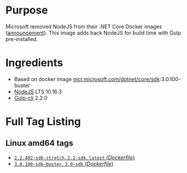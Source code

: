 # Purpose
Microsoft removed NodeJS from their .NET Core Docker images ([announcement](https://github.com/aspnet/Announcements/issues/298)). This image adds back NodeJS for build time with Gulp pre-installed.

# Ingredients
* Based on docker image [mcr.microsoft.com/dotnet/core/sdk](https://hub.docker.com/_/microsoft-dotnet-core-sdk/):3.0.100-buster
* [NodeJS](https://nodejs.org/) LTS 10.16.3
* [Gulp-cli](https://www.npmjs.com/package/gulp-cli) 2.2.0

# Full Tag Listing
## Linux amd64 tags
- [`2.2.402-sdk-stretch`, `2.2-sdk`, `latest` (*Dockerfile*)](https://github.com/Mathieu79FI/dotnet-docker/blob/master/2.2/sdk/stretch/amd64/Dockerfile-gulp)
- [`3.0.100-sdk-buster`, `3.0-sdk` (*Dockerfile*)](https://github.com/Mathieu79FI/dotnet-docker/blob/master/3.0/sdk/buster/amd64/gulp/Dockerfile)